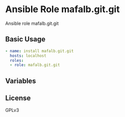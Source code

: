 # Ansible Role mafalb.git.git

Ansible role mafalb.git.git

## Basic Usage

```yaml
- name: install mafalb.git.git
  hosts: localhost
  roles:
  - role: mafalb.git.git
```

## Variables

## License

GPLv3

